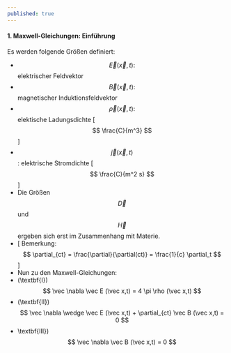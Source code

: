 ```yaml
---
published: true
---
```

#### 1. Maxwell-Gleichungen: Einführung

Es werden folgende Größen definiert:

- $$\vec E(\vec x,t) :$$ elektrischer Feldvektor
- $$\vec B(\vec x,t) :$$ magnetischer Induktionsfeldvektor
- $$\vec \rho(\vec x,t) :$$ elektische Ladungsdichte [ $$ \frac{C}{m^3} $$ ]
- $$\vec j(\vec x,t) $$ : elektrische Stromdichte  [ $$ \frac{C}{m^2 s} $$ ]
- Die Größen $$ \vec D $$ und $$ \vec H $$ ergeben sich erst im Zusammenhang mit Materie.
- [ Bemerkung: $$ \partial_{ct} = \frac{\partial}{\partial(ct)} = \frac{1}{c} \partial_t $$ ]
- Nun zu den Maxwell-Gleichungen:
- (\textbf{I}) $$ \vec \nabla \vec E (\vec x,t) = 4 \pi \rho (\vec x,t) $$
- (\textbf{II})$$ \vec \nabla \wedge \vec E (\vec x,t) + \partial_{ct} \vec B (\vec x,t) = 0 $$
- \textbf{III}) $$ \vec \nabla \vec B (\vec x,t) = 0 $$
